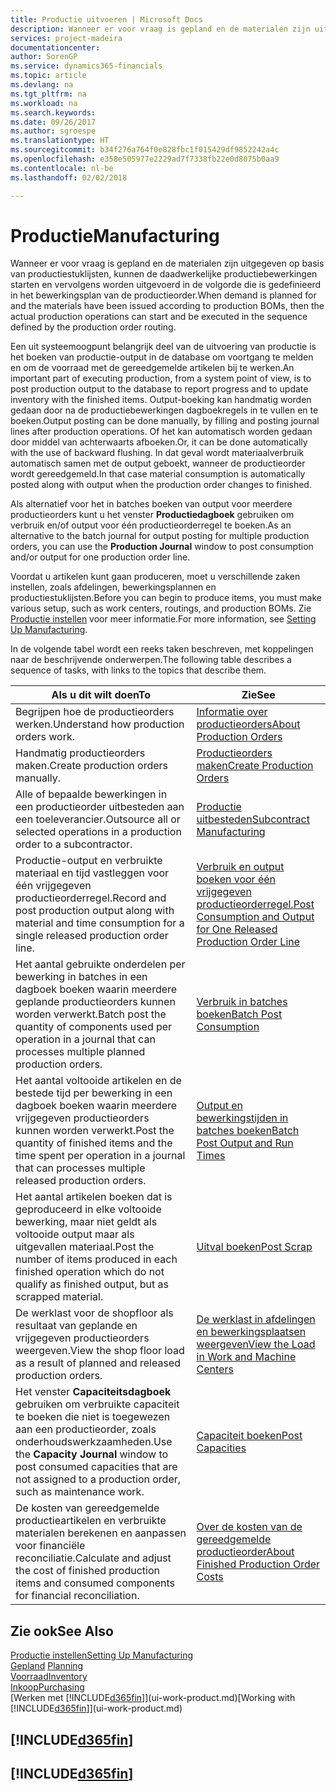 ```yaml
---
title: Productie uitvoeren | Microsoft Docs
description: Wanneer er voor vraag is gepland en de materialen zijn uitgegeven op basis van productiestuklijsten, kunnen de daadwerkelijke productiebewerkingen starten en vervolgens worden uitgevoerd in de volgorde die is gedefinieerd in het bewerkingsplan van de productieorder.
services: project-madeira
documentationcenter: 
author: SorenGP
ms.service: dynamics365-financials
ms.topic: article
ms.devlang: na
ms.tgt_pltfrm: na
ms.workload: na
ms.search.keywords: 
ms.date: 09/26/2017
ms.author: sgroespe
ms.translationtype: HT
ms.sourcegitcommit: b34f276a764f0e828fbc1f015429df9852242a4c
ms.openlocfilehash: e358e505977e2229ad7f7338fb22e0d8075b0aa9
ms.contentlocale: nl-be
ms.lasthandoff: 02/02/2018

---
```

# <a name="manufacturing"></a><span data-ttu-id="3dded-103">Productie</span><span class="sxs-lookup"><span data-stu-id="3dded-103">Manufacturing</span></span>
<span data-ttu-id="3dded-104">Wanneer er voor vraag is gepland en de materialen zijn uitgegeven op basis van productiestuklijsten, kunnen de daadwerkelijke productiebewerkingen starten en vervolgens worden uitgevoerd in de volgorde die is gedefinieerd in het bewerkingsplan van de productieorder.</span><span class="sxs-lookup"><span data-stu-id="3dded-104">When demand is planned for and the materials have been issued according to production BOMs, then the actual production operations can start and be executed in the sequence defined by the production order routing.</span></span>  

<span data-ttu-id="3dded-105">Een uit systeemoogpunt belangrijk deel van de uitvoering van productie is het boeken van productie-output in de database om voortgang te melden en om de voorraad met de gereedgemelde artikelen bij te werken.</span><span class="sxs-lookup"><span data-stu-id="3dded-105">An important part of executing production, from a system point of view, is to post production output to the database to report progress and to update inventory with the finished items.</span></span> <span data-ttu-id="3dded-106">Output-boeking kan handmatig worden gedaan door na de productiebewerkingen dagboekregels in te vullen en te boeken.</span><span class="sxs-lookup"><span data-stu-id="3dded-106">Output posting can be done manually, by filling and posting journal lines after production operations.</span></span> <span data-ttu-id="3dded-107">Of het kan automatisch worden gedaan door middel van achterwaarts afboeken.</span><span class="sxs-lookup"><span data-stu-id="3dded-107">Or, it can be done automatically with the use of backward flushing.</span></span> <span data-ttu-id="3dded-108">In dat geval wordt materiaalverbruik automatisch samen met de output geboekt, wanneer de productieorder wordt gereedgemeld.</span><span class="sxs-lookup"><span data-stu-id="3dded-108">In that case material consumption is automatically posted along with output when the production order changes to finished.</span></span>  

<span data-ttu-id="3dded-109">Als alternatief voor het in batches boeken van output voor meerdere productieorders kunt u het venster **Productiedagboek** gebruiken om verbruik en/of output voor één productieorderregel te boeken.</span><span class="sxs-lookup"><span data-stu-id="3dded-109">As an alternative to the batch journal for output posting for multiple production orders, you can use the **Production Journal** window to post consumption and/or output for one production order line.</span></span>

<span data-ttu-id="3dded-110">Voordat u artikelen kunt gaan produceren, moet u verschillende zaken instellen, zoals afdelingen, bewerkingsplannen en productiestuklijsten.</span><span class="sxs-lookup"><span data-stu-id="3dded-110">Before you can begin to produce items, you must make various setup, such as work centers, routings, and production BOMs.</span></span> <span data-ttu-id="3dded-111">Zie [Productie instellen](production-configure-production-processes.md) voor meer informatie.</span><span class="sxs-lookup"><span data-stu-id="3dded-111">For more information, see [Setting Up Manufacturing](production-configure-production-processes.md).</span></span>

<span data-ttu-id="3dded-112">In de volgende tabel wordt een reeks taken beschreven, met koppelingen naar de beschrijvende onderwerpen.</span><span class="sxs-lookup"><span data-stu-id="3dded-112">The following table describes a sequence of tasks, with links to the topics that describe them.</span></span>   

|<span data-ttu-id="3dded-113">**Als u dit wilt doen**</span><span class="sxs-lookup"><span data-stu-id="3dded-113">**To**</span></span>|<span data-ttu-id="3dded-114">**Zie**</span><span class="sxs-lookup"><span data-stu-id="3dded-114">**See**</span></span>|  
|------------|-------------|  
|<span data-ttu-id="3dded-115">Begrijpen hoe de productieorders werken.</span><span class="sxs-lookup"><span data-stu-id="3dded-115">Understand how production orders work.</span></span>|[<span data-ttu-id="3dded-116">Informatie over productieorders</span><span class="sxs-lookup"><span data-stu-id="3dded-116">About Production Orders</span></span>](production-about-production-orders.md)|
|<span data-ttu-id="3dded-117">Handmatig productieorders maken.</span><span class="sxs-lookup"><span data-stu-id="3dded-117">Create production orders manually.</span></span>|[<span data-ttu-id="3dded-118">Productieorders maken</span><span class="sxs-lookup"><span data-stu-id="3dded-118">Create Production Orders</span></span>](production-how-to-create-production-orders.md)|
|<span data-ttu-id="3dded-119">Alle of bepaalde bewerkingen in een productieorder uitbesteden aan een toeleverancier.</span><span class="sxs-lookup"><span data-stu-id="3dded-119">Outsource all or selected operations in a production order to a subcontractor.</span></span>|[<span data-ttu-id="3dded-120">Productie uitbesteden</span><span class="sxs-lookup"><span data-stu-id="3dded-120">Subcontract Manufacturing</span></span>](production-how-to-subcontract-manufacturing.md)|
|<span data-ttu-id="3dded-121">Productie-output en verbruikte materiaal en tijd vastleggen voor één vrijgegeven productieorderregel.</span><span class="sxs-lookup"><span data-stu-id="3dded-121">Record and post production output along with material and time consumption for a single released production order line.</span></span>|[<span data-ttu-id="3dded-122">Verbruik en output boeken voor één vrijgegeven productieorderregel.</span><span class="sxs-lookup"><span data-stu-id="3dded-122">Post Consumption and Output for One Released Production Order Line</span></span>](production-how-to-register-consumption-and-output.md)|  
|<span data-ttu-id="3dded-123">Het aantal gebruikte onderdelen per bewerking in batches in een dagboek boeken waarin meerdere geplande productieorders kunnen worden verwerkt.</span><span class="sxs-lookup"><span data-stu-id="3dded-123">Batch post the quantity of components used per operation in a journal that can processes multiple planned production orders.</span></span>|[<span data-ttu-id="3dded-124">Verbruik in batches boeken</span><span class="sxs-lookup"><span data-stu-id="3dded-124">Batch Post Consumption</span></span>](production-how-to-post-consumption.md)|
|<span data-ttu-id="3dded-125">Het aantal voltooide artikelen en de bestede tijd per bewerking in een dagboek boeken waarin meerdere vrijgegeven productieorders kunnen worden verwerkt.</span><span class="sxs-lookup"><span data-stu-id="3dded-125">Post the quantity of finished items and the time spent per operation in a journal that can processes multiple released production orders.</span></span>|[<span data-ttu-id="3dded-126">Output en bewerkingstijden in batches boeken</span><span class="sxs-lookup"><span data-stu-id="3dded-126">Batch Post Output and Run Times</span></span>](production-how-to-post-output-quantity.md)|  
|<span data-ttu-id="3dded-127">Het aantal artikelen boeken dat is geproduceerd in elke voltooide bewerking, maar niet geldt als voltooide output maar als uitgevallen materiaal.</span><span class="sxs-lookup"><span data-stu-id="3dded-127">Post the number of items produced in each finished operation which do not qualify as finished output, but as scrapped material.</span></span>|[<span data-ttu-id="3dded-128">Uitval boeken</span><span class="sxs-lookup"><span data-stu-id="3dded-128">Post Scrap</span></span>](production-how-to-post-scrap.md)|
|<span data-ttu-id="3dded-129">De werklast voor de shopfloor als resultaat van geplande en vrijgegeven productieorders weergeven.</span><span class="sxs-lookup"><span data-stu-id="3dded-129">View the shop floor load as a result of planned and released production orders.</span></span>|[<span data-ttu-id="3dded-130">De werklast in afdelingen en bewerkingsplaatsen weergeven</span><span class="sxs-lookup"><span data-stu-id="3dded-130">View the Load in Work and Machine Centers</span></span>](production-how-to-view-the-load-on-work-centers.md)|      
|<span data-ttu-id="3dded-131">Het venster **Capaciteitsdagboek** gebruiken om verbruikte capaciteit te boeken die niet is toegewezen aan een productieorder, zoals onderhoudswerkzaamheden.</span><span class="sxs-lookup"><span data-stu-id="3dded-131">Use the **Capacity Journal** window to post consumed capacities that are not assigned to a production order, such as maintenance work.</span></span>|[<span data-ttu-id="3dded-132">Capaciteit boeken</span><span class="sxs-lookup"><span data-stu-id="3dded-132">Post Capacities</span></span>](production-how-to-post-capacities.md)|  
|<span data-ttu-id="3dded-133">De kosten van gereedgemelde productieartikelen en verbruikte materialen berekenen en aanpassen voor financiële reconciliatie.</span><span class="sxs-lookup"><span data-stu-id="3dded-133">Calculate and adjust the cost of finished production items and consumed components for financial reconciliation.</span></span>|[<span data-ttu-id="3dded-134">Over de kosten van de gereedgemelde productieorder</span><span class="sxs-lookup"><span data-stu-id="3dded-134">About Finished Production Order Costs</span></span>](finance-about-finished-production-order-costs.md)|  

## <a name="see-also"></a><span data-ttu-id="3dded-135">Zie ook</span><span class="sxs-lookup"><span data-stu-id="3dded-135">See Also</span></span>  
[<span data-ttu-id="3dded-136">Productie instellen</span><span class="sxs-lookup"><span data-stu-id="3dded-136">Setting Up Manufacturing</span></span>](production-configure-production-processes.md)  
<span data-ttu-id="3dded-137">[Gepland](production-planning.md)    </span><span class="sxs-lookup"><span data-stu-id="3dded-137">[Planning](production-planning.md)    </span></span>  
[<span data-ttu-id="3dded-138">Voorraad</span><span class="sxs-lookup"><span data-stu-id="3dded-138">Inventory</span></span>](inventory-manage-inventory.md)  
[<span data-ttu-id="3dded-139">Inkoop</span><span class="sxs-lookup"><span data-stu-id="3dded-139">Purchasing</span></span>](purchasing-manage-purchasing.md)  
<span data-ttu-id="3dded-140">[Werken met [!INCLUDE[d365fin](includes/d365fin_md.md)]](ui-work-product.md)</span><span class="sxs-lookup"><span data-stu-id="3dded-140">[Working with [!INCLUDE[d365fin](includes/d365fin_md.md)]](ui-work-product.md)</span></span>

## [!INCLUDE[d365fin](includes/free_trial_md.md)]  
## [!INCLUDE[d365fin](includes/training_link_md.md)]

